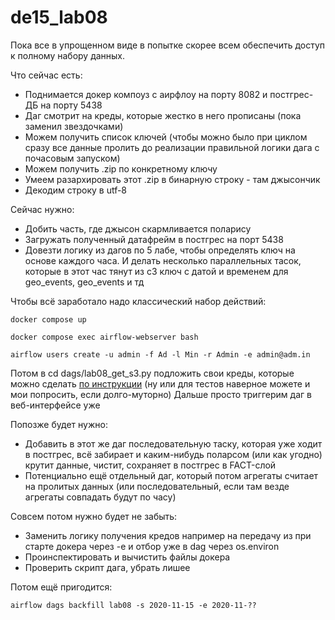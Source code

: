 # de15_lab08

Пока все в упрощенном виде в попытке скорее всем обеспечить доступ к полному набору данных.

Что сейчас есть:
- Поднимается докер компоуз с аирфлоу на порту 8082 и постгрес-ДБ на порту 5438
- Даг смотрит на креды, которые жестко в него прописаны (пока заменил звездочками)
- Можем получить список ключей (чтобы можно было при циклом сразу все данные пролить до реализации правильной логики дага с почасовым запуском)
- Можем получить .zip по конкретному ключу
- Умеем разархировать этот .zip в бинарную строку - там джысончик
- Декодим строку в utf-8

Сейчас нужно:
- Добить часть, где джысон скармливается поларису
- Загружать полученный датафрейм в постгрес на порт 5438
- Довезти логику из дагов по 5 лабе, чтобы определять ключ на основе каждого часа. И делать несколько параллельных тасок, которые в этот час тянут из с3 ключ с датой и временем для geo_events, geo_events и тд

Чтобы всё заработало надо классический набор действий:

```
docker compose up
```

```
docker compose exec airflow-webserver bash
```

```
airflow users create -u admin -f Ad -l Min -r Admin -e admin@adm.in
```

Потом в cd dags/lab08_get_s3.py подложить свои креды, которые можно сделать <a href="https://yandex.cloud/ru/docs/iam/operations/sa/create-access-key#console_1">по инструкции</a> (ну или для тестов наверное можете и мои попросить, если долго-муторно)
Дальше просто триггерим даг в веб-интерфейсе уже

Попозже будет нужно: 
- Добавить в этот же даг последовательную таску, которая уже ходит в постгрес, всё забирает и каким-нибудь поларсом (или как угодно) крутит данные, чистит, сохраняет в постгрес в FACT-слой
- Потенциально ещё отдельный даг, который потом агрегаты считает на пролитых данных (или последовательный, если там везде агрегаты совпадать будут по часу)


Совсем потом нужно будет не забыть:
- Заменить логику получения кредов например на передачу из при старте докера через -e и отбор уже в dag через os.environ
- Проинспектировать и вычистить файлы докера
- Проверить скрипт дага, убрать лишее

Потом ещё пригодится:
```
airflow dags backfill lab08 -s 2020-11-15 -e 2020-11-??
```
